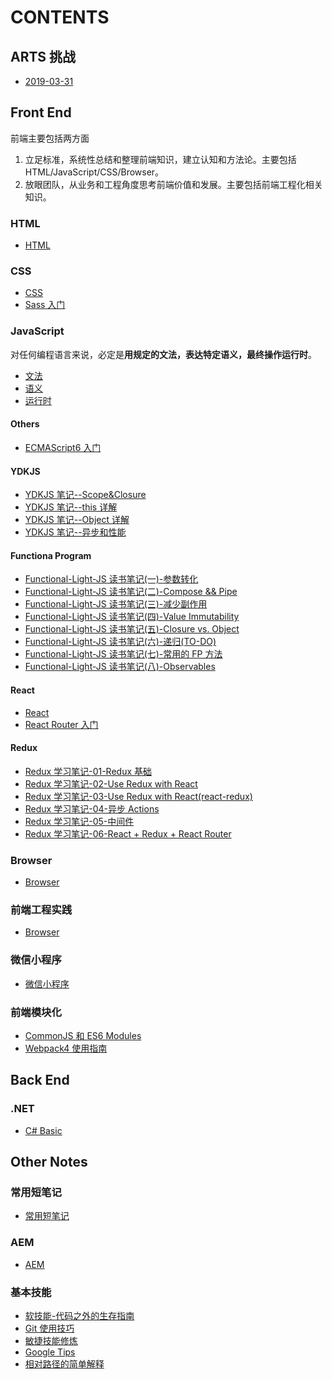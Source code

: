 # CONTENTS

## ARTS 挑战

- [2019-03-31](/ARTS/01.md)

## Front End

前端主要包括两方面

1. 立足标准，系统性总结和整理前端知识，建立认知和方法论。主要包括 HTML/JavaScript/CSS/Browser。
2. 放眼团队，从业务和工程角度思考前端价值和发展。主要包括前端工程化相关知识。

### HTML

- [HTML](/HTML/HTML.md)

### CSS

- [CSS](/CSS/CSS.md)
- [Sass 入门](/CSS/Sass入门.md)

### JavaScript

对任何编程语言来说，必定是**用规定的文法，表达特定语义，最终操作运行时**。

- [文法](/JavaScript/文法.md)
- [语义](/JavaScript/语义.md)
- [运行时](/JavaScript/运行时.md)

#### Others

- [ECMAScript6 入门](/JavaScript/ECMAScript6入门.md)

#### YDKJS

- [YDKJS 笔记--Scope&Closure](/YDKJS/Scope-Closure.md)
- [YDKJS 笔记--this 详解](/YDKJS/this详解.md)
- [YDKJS 笔记--Object 详解](/YDKJS/Object详解.md)
- [YDKJS 笔记--异步和性能](/YDKJS/异步和性能.md)

#### Functiona Program

- [Functional-Light-JS 读书笔记(一)-参数转化](/FP/参数转化.md)
- [Functional-Light-JS 读书笔记(二)-Compose && Pipe](/FP/Compose&&Pipe.md)
- [Functional-Light-JS 读书笔记(三)-减少副作用](/FP/减少副作用.md)
- [Functional-Light-JS 读书笔记(四)-Value Immutability](/FP/ValueImmutability.md)
- [Functional-Light-JS 读书笔记(五)-Closure vs. Object](/FP/ClosureVsObject.md)
- [Functional-Light-JS 读书笔记(六)-递归(TO-DO)](</FP/递归(TO-DO).md>)
- [Functional-Light-JS 读书笔记(七)-常用的 FP 方法](/FP/常用的FP方法.md)
- [Functional-Light-JS 读书笔记(八)-Observables](/FP/Observables.md)

#### React

- [React](/React/React.md)
- [React Router 入门](/React/react-router.md)

#### Redux

- [Redux 学习笔记-01-Redux 基础](/Redux/Redux基础.md)
- [Redux 学习笔记-02-Use Redux with React](/Redux/UseReduxwithReact.md)
- [Redux 学习笔记-03-Use Redux with React(react-redux)](</Redux/UseReduxwithReact(react-redux).md>)
- [Redux 学习笔记-04-异步 Actions](/Redux/异步Actions.md)
- [Redux 学习笔记-05-中间件](/Redux/中间件.md)
- [Redux 学习笔记-06-React + Redux + React Router](/Redux/React+Redux+ReactRouter.md)

### Browser

- [Browser](/Browser/Browser.md)

### 前端工程实践

- [Browser](/Browser/Browser.md)

### 微信小程序

- [微信小程序](/MiniProgram/MiniProgram.md)

### 前端模块化

- [CommonJS 和 ES6 Modules](/FrontEndModules/CommonJS和ES6Modules.md)
- [Webpack4 使用指南](/FrontEndModules/webpack4-guide.md)

## Back End

### .NET

- [C# Basic](/C-Sharp/C-Sharp-basic.md)

## Other Notes

### 常用短笔记

- [常用短笔记](/Notes/常用短笔记.md)

### AEM

- [AEM](/AEM/AEM.md)

### 基本技能

- [软技能-代码之外的生存指南](/Others/软技能-代码之外的生存指南.md)
- [Git 使用技巧](/Others/Git使用技巧.md)
- [敏捷技能修炼](/Others/敏捷技能修炼.md)
- [Google Tips](/Others/google-tips.md)
- [相对路径的简单解释](/Others/URL.md)
